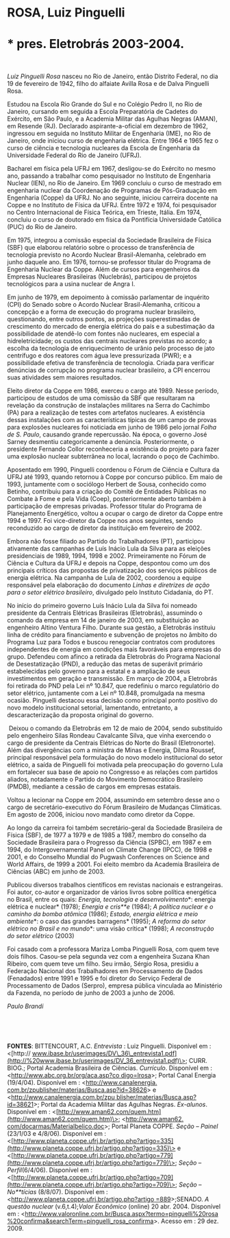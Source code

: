 ROSA, Luiz Pinguelli
====================

\* pres. Eletrobrás 2003-2004.
==============================

 

*Luiz Pinguelli Rosa* nasceu no Rio de Janeiro, então Distrito Federal,
no dia 19 de fevereiro de 1942, filho do alfaiate Avilla Rosa e de Dalva
Pinguelli Rosa.

Estudou na Escola Rio Grande do Sul e no Colégio Pedro II, no Rio de
Janeiro, cursando em seguida a Escola Preparatória de Cadetes do
Exército, em São Paulo, e a Academia Militar das Agulhas Negras (AMAN),
em Resende (RJ). Declarado aspirante-a-oficial em dezembro de 1962,
ingressou em seguida no Instituto Militar de Engenharia (IME), no Rio de
Janeiro, onde iniciou curso de engenharia elétrica. Entre 1964 e 1965
fez o curso de ciência e tecnologia nucleares da Escola de Engenharia da
Universidade Federal do Rio de Janeiro (UFRJ).

Bacharel em física pela UFRJ em 1967, desligou-se do Exército no mesmo
ano, passando a trabalhar como pesquisador no Instituto de Engenharia
Nuclear (IEN), no Rio de Janeiro. Em 1969 concluiu o curso de mestrado
em engenharia nuclear da Coordenação de Programas de Pós-Graduação em
Engenharia (Coppe) da UFRJ. No ano seguinte, iniciou carreira docente na
Coppe e no Instituto de Física da UFRJ. Entre 1972 e 1974, foi
pesquisador no Centro Internacional de Física Teórica, em Trieste,
Itália. Em 1974, concluiu o curso de doutorado em física da Pontifícia
Universidade Católica (PUC) do Rio de Janeiro.

Em 1975, integrou a comissão especial da Sociedade Brasileira de Física
(SBF) que elaborou relatório sobre o processo de transferência de
tecnologia previsto no Acordo Nuclear Brasil-Alemanha, celebrado em
junho daquele ano. Em 1976, tornou-se professor titular do Programa de
Engenharia Nuclear da Coppe. Além de cursos para engenheiros da Empresas
Nucleares Brasileiras (Nuclebrás), participou de projetos tecnológicos
para a usina nuclear de Angra I.

Em junho de 1979, em depoimento à comissão parlamentar de inquérito
(CPI) do Senado sobre o Acordo Nuclear Brasil-Alemanha, criticou a
concepção e a forma de execução do programa nuclear brasileiro,
questionando, entre outros pontos, as projeções superestimadas de
crescimento do mercado de energia elétrica do país e a subestimação da
possibilidade de atendê-lo com fontes não nucleares, em especial a
hidreletricidade; os custos das centrais nucleares previstas no acordo;
a escolha da tecnologia de enriquecimento de urânio pelo processo de
jato centrífugo e dos reatores com água leve pressurizada (PWR); e a
possibilidade efetiva de transferência de tecnologia. Criada para
verificar denúncias de corrupção no programa nuclear brasileiro, a CPI
encerrou suas atividades sem maiores resultados.

Eleito diretor da Coppe em 1986, exerceu o cargo até 1989. Nesse
período, participou de estudos de uma comissão da SBF que resultaram na
revelação da construção de instalações militares na Serra do Cachimbo
(PA) para a realização de testes com artefatos nucleares. A existência
dessas instalações com as características típicas de um campo de provas
para explosões nucleares foi noticiada em junho de 1986 pelo jornal
*Folha de S. Paulo*, causando grande repercussão. Na época, o governo
José Sarney desmentiu categoricamente a denúncia. Posteriormente, o
presidente Fernando Collor reconheceria a existência do projeto para
fazer uma explosão nuclear subterrânea no local, lacrando o poço de
Cachimbo.

Aposentado em 1990, Pinguelli coordenou o Fórum de Ciência e Cultura da
UFRJ até 1993, quando retornou à Coppe por concurso público. Em maio de
1993, juntamente com o sociólogo Herbert de Sousa, conhecido como
Betinho, contribuiu para a criação do Comitê de Entidades Públicas no
Combate à Fome e pela Vida (Coep), posteriormente aberto também à
participação de empresas privadas. Professor titular do Programa de
Planejamento Energético, voltou a ocupar o cargo de diretor da Coppe
entre 1994 e 1997. Foi vice-diretor da Coppe nos anos seguintes, sendo
reconduzido ao cargo de diretor da instituição em fevereiro de 2002.

Embora não fosse filiado ao Partido do Trabalhadores (PT), participou
ativamente das campanhas de Luís Inácio Lula da Silva para as eleições
presidenciais de 1989, 1994, 1998 e 2002. Primeiramente no Fórum de
Ciência e Cultura da UFRJ e depois na Coppe, despontou como um dos
principais críticos das propostas de privatização dos serviços públicos
de energia elétrica. Na campanha de Lula de 2002, coordenou a equipe
responsável pela elaboração do documento *Linhas e diretrizes de ação
para o setor elétrico brasileiro*, divulgado pelo Instituto Cidadania,
do PT.

No início do primeiro governo Luís Inácio Lula da Silva foi nomeado
presidente da Centrais Elétricas Brasileiras (Eletrobrás), assumindo o
comando da empresa em 14 de janeiro de 2003, em substituição ao
engenheiro Altino Ventura Filho. Durante sua gestão, a Eletrobrás
instituiu linha de crédito para financiamento e subvenção de projetos no
âmbito do Programa Luz para Todos e buscou renegociar contratos com
produtores independentes de energia em condições mais favoráveis para
empresas do grupo. Defendeu com afinco a retirada da Eletrobrás do
Programa Nacional de Desestatização (PND), a redução das metas de
superávit primário estabelecidas pelo governo para a estatal e a
ampliação de seus investimentos em geração e transmissão. Em março de
2004, a Eletrobrás foi retirada do PND pela Lei nº 10.847, que redefiniu
o marco regulatório do setor elétrico, juntamente com a Lei nº 10.848,
promulgada na mesma ocasião. Pinguelli destacou essa decisão como
principal ponto positivo do novo modelo institucional setorial,
lamentando, entretanto, a descaracterização da proposta original do
governo.

 Deixou o comando da Eletrobrás em 12 de maio de 2004, sendo substituído
pelo engenheiro Silas Rondeau Cavalcante Silva, que vinha exercendo o
cargo de presidente da Centrais Elétricas do Norte do Brasil
(Eletronorte). Além das divergências com a ministra de Minas e Energia,
Dilma Roussef, principal responsável pela formulação do novo modelo
institucional do setor elétrico, a saída de Pinguelli foi motivada pela
preocupação do governo Lula em fortalecer sua base de apoio no Congresso
e as relações com partidos aliados, notadamente o Partido do Movimento
Democrático Brasileiro (PMDB), mediante a cessão de cargos em empresas
estatais.

Voltou a lecionar na Coppe em 2004, assumindo em setembro desse ano o
cargo de secretário-executivo do Fórum Brasileiro de Mudanças
Climáticas. Em agosto de 2006, iniciou novo mandato como diretor da
Coppe.

Ao longo da carreira foi também secretário-geral da Sociedade Brasileira
de Física (SBF), de 1977 a 1979 e de 1985 a 1987, membro do conselho da
Sociedade Brasileira para o Progresso da Ciência (SPBC), em 1987 e em
1994, do Intergovernamental Panel on Climate Change (IPCC), de 1998 e
2001, e do Conselho Mundial do Pugwash Conferences on Science and World
Affairs, de 1999 a 2001. Foi eleito membro da Academia Brasileira de
Ciências (ABC) em junho de 2003.

Publicou diversos trabalhos científicos em revistas nacionais e
estrangeiras. Foi autor, co-autor e organizador de vários livros sobre
política energética no Brasil, entre os quais: *Energia, tecnologia e
desenvolvimento**: energia elétrica e nuclear* (1978); *Energia e
cris**e* (1984); *A política nuclear e o caminho da bomba atômica*
(1986); *Estado, energia elétrica e meio ambiente**: o caso das grandes
barragens* (1995); *A reforma do setor elétrico no Brasil e no mundo**:
uma visão crítica* (1998); *A reconstrução do setor elétrico* (2003)

Foi casado com a professora Mariza Lomba Pinguelli Rosa, com quem teve
dois filhos. Casou-se pela segunda vez com a engenheira Suzana Khan
Ribeiro, com quem teve um filho. Seu irmão, Sérgio Rosa, presidiu a
Federação Nacional dos Trabalhadores em Processamento de Dados
(Fenadados) entre 1991 e 1995 e foi diretor do Serviço Federal de
Processamento de Dados (Serpro), empresa pública vinculada ao Ministério
da Fazenda, no período de junho de 2003 a junho de 2006.

*Paulo Brandi*

 

 

**FONTES**: BITTENCOURT, A.C. *Entrevista* : Luiz Pinguelli. Disponível
em :  \<[http://
www.ibase.br/userimages/DV\_36\_entrevista1.pdf](http://%20www.ibase.br/userimages/DV_36_entrevista1.pdf)\>;
CURR. BIOG.; Portal Academia Brasileira de Ciências. *Currículo*.
Disponível em : \<[http://www.abc.org.br/org/aca.asp?co
digo=lrosa](http://www.abc.org.br/org/aca.asp?co%20digo=lrosa)\>; Portal
Canal Energia (19/4/04). Disponível em : \<[http://www.canalenergia.
com.br/zpublisher/materias/Busca.asp?id=38626](http://www.canalenergia.%20com.br/zpublisher/materias/Busca.asp?id=38626)\>
e \<[http://www.canalenergia.com.br/zpu
blisher/materias/Busca.asp?id=38621](http://www.canalenergia.com.br/zpu%20blisher/materias/Busca.asp?id=38621)\>;
Portal da Academia Militar das Agulhas Negras. *Ex-alunos*. Disponível
em :
\<[http://www.aman62.com/quem.htm](http://www.aman62.com/quem.htm)\>;
\<[http://www.aman62.
com/docarmas/Materialbelico.doc](http://www.aman62.%20com/docarmas/Materialbelico.doc)\>;
Portal Planeta COPPE. *Seção – Painel* (23/1/03 e 4/8/06). Disponível em
:
\<[http://www.planeta.coppe.ufrj.br/artigo.php?artigo=335](http://www.planeta.coppe.ufrj.br/artigo.php?artigo=335)\>
e
\<[http://www.planeta.coppe.ufrj.br/artigo.php?artigo=779](http://www.planeta.coppe.ufrj.br/artigo.php?artigo=779)\>;
*Seção – Perfil*(6/4/06). Disponível em :
\<[http://www.planeta.coppe.ufrj.br/artigo.php?artigo=709](http://www.planeta.coppe.ufrj.br/artigo.php?artigo=709)\>;
*Seção – No**tícias* (8/8/07). Disponível em :
\<[http://www.planeta.coppe.ufrj.br/artigo.php?artigo
=889](http://www.planeta.coppe.ufrj.br/artigo.php?artigo%20=889)\>;SENADO.
*A questão nuclear* (v.6,t.4);*Valor Econômico* (online) 20 abr. 2004.
Disponível em :
\<[http://www.valoronline.com.br/Busca.aspx?termo=pinguelli%20rosa
%20confirma&searchTerm=pinguelli\_rosa\_confirma](http://www.valoronline.com.br/Busca.aspx?termo=pinguelli%20rosa%20%20confirma&searchTerm=pinguelli_rosa_confirma)\>.
Acesso em : 29 dez. 2009.
